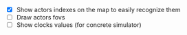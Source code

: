 - [X] Show actors indexes on the map to easily recognize them
- [ ] Draw actors fovs
- [ ] Show clocks values (for concrete simulator)
